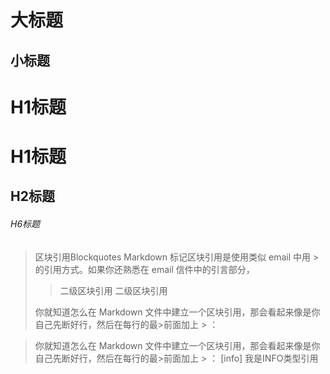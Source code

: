 大标题
====

小标题
--

# H1标题
# H1标题 #
## H2标题
###### H6标题

>区块引用Blockquotes
>Markdown 标记区块引用是使用类似 email 中用 > 的引用方式。如果你还熟悉在 email 信件中的引言部分，
>
>>二级区块引用
>>二级区块引用
>
>你就知道怎么在 Markdown 文件中建立一个区块引用，那会看起来像是你自己先断好行，然后在每行的最>前面加上 > ：

>你就知道怎么在 Markdown 文件中建立一个区块引用，那会看起来像是你自己先断好行，然后在每行的最>前面加上 > ：
>[info] 我是INFO类型引用

